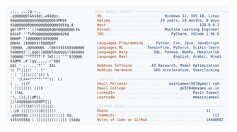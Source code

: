 <picture>
  <source srcset="https://raw.githubusercontent.com/mmazinjameel/mmazinjameel/main/dark_mode.svg?v=1757880594" media="(prefers-color-scheme: dark)">
  <img src="https://raw.githubusercontent.com/mmazinjameel/mmazinjameel/main/light_mode.svg?v=1757880594">
</picture>
